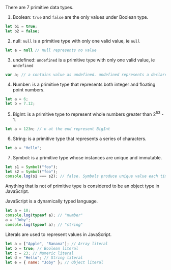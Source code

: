 There are 7 primitive data types.

1. Boolean: `true` and `false` are the only values under Boolean type.

```javascript
let b1 = true;
let b2 = false;
```
2. null: `null` is a primitive type with only one valid value, ie `null`

```javascript
let a = null // null represents no value
```

3. undefined: `undefined` is a primitive type with only one valid value, ie `undefined`

```javascript
var a; // a contains value as undefined. undefined represents a declared variable that is not defined.
```

4. Number: is a primitive type that represents both integer and floating point numbers.

```javascript
let a = 6;
let b = 7.12; 
```

5. BigInt: is a primitive type to represent whole numbers greater than 2<sup>53</sup> - 1.

```javascript
let a = 123n; // n at the end represent BigInt
```

6. String: is a primitive type that represents a series of characters.

```javascript
let a = "Hello";
```

7. Symbol: is a primitive type whose instances are unique and immutable.

```javascript
let s1 = Symbol("foo");
let s2 = Symbol("foo");
console.log(s1 === s2); // false. Symbols produce unique value each time.
```

Anything that is not of primitive type is considered to be an object type in JavaScript.

JavaScript is a dynamically typed language.

```javascript
let a = 10;
console.log(typeof a); // "number"
a = "Joby";
console.log(typeof a); // "string"
```

Literals are used to represent values in JavaScript.

```javascript
let a = ["Apple", "Banana"]; // Array literal
let b = true; // Boolean literal
let c = 23; // Numeric literal
let d = "Hello"; // String literal
let e = { name: "Joby" }; // Object literal
```
